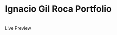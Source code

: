 <h1>Ignacio Gil Roca Portfolio</h1>
<br>
<link href="https://ignaciogr.github.io/">Live Preview</link>
